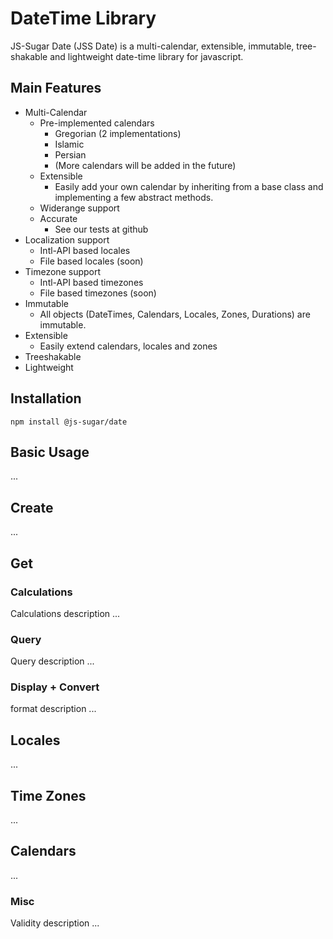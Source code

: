 # DateTime Library

JS-Sugar Date (JSS Date) is a multi-calendar, extensible, immutable, tree-shakable and lightweight date-time library for javascript.

## Main Features

- Multi-Calendar
  - Pre-implemented calendars
    - Gregorian (2 implementations)
    - Islamic
    - Persian
    - (More calendars will be added in the future)
  - Extensible
    - Easily add your own calendar by inheriting from a base class and implementing a few abstract methods.
  - Widerange support
  - Accurate
    - See our tests at github
- Localization support 
  - Intl-API based locales
  - File based locales (soon)
- Timezone support
  - Intl-API based timezones
  - File based timezones (soon)
- Immutable
  - All objects (DateTimes, Calendars, Locales, Zones, Durations) are immutable.
- Extensible
  - Easily extend calendars, locales and zones
- Treeshakable
- Lightweight


## Installation
```node
npm install @js-sugar/date
```

## Basic Usage
...


## Create
...

## Get

### Calculations
 Calculations description ...

### Query
Query description ...

### Display + Convert
format description ...


## Locales
...


## Time Zones
...


## Calendars
...


### Misc
Validity description ...

